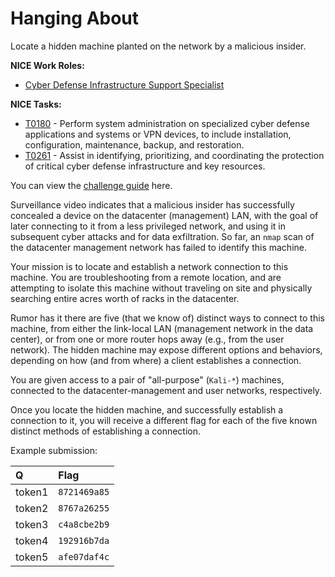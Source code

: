 # Hanging About

Locate a hidden machine planted on the network by a malicious insider.

**NICE Work Roles:**

- [Cyber Defense Infrastructure Support Specialist](https://niccs.cisa.gov/workforce-development/nice-framework)

**NICE Tasks:**

- [T0180](https://niccs.cisa.gov/workforce-development/nice-framework) - Perform system administration on specialized cyber defense applications and systems or VPN devices, to include installation, configuration, maintenance, backup, and restoration.
- [T0261](https://niccs.cisa.gov/workforce-development/nice-framework) - Assist in identifying, prioritizing, and coordinating the protection of critical cyber defense infrastructure and key resources.

You can view the [challenge guide](challenge-guide.pdf) here.

Surveillance video indicates that a malicious insider has successfully
concealed a device on the datacenter (management) LAN, with the goal of later
connecting to it from a less privileged network, and using it in subsequent
cyber attacks and for data exfiltration. So far, an `nmap` scan of the
datacenter management network has failed to identify this machine.

Your mission is to locate and establish a network connection to this machine.
You are troubleshooting from a remote location, and are attempting to isolate
this machine without traveling on site and physically searching entire acres
worth of racks in the datacenter.

Rumor has it there are five (that we know of) distinct ways to connect to
this machine, from either the link-local LAN (management network in the data
center), or from one or more router hops away (e.g., from the user network).
The hidden machine may expose different options and behaviors, depending on
how (and from where) a client establishes a connection.

You are given access to a pair of "all-purpose" (`Kali-*`) machines,
connected to the datacenter-management and user networks, respectively.

Once you locate the hidden machine, and successfully establish a connection
to it, you will receive a different flag for each of the five known distinct
methods of establishing a connection.

Example submission:

| Q      | Flag         |
|:-------|:-------------|
| token1 | `8721469a85` |
| token2 | `8767a26255` |
| token3 | `c4a8cbe2b9` |
| token4 | `192916b7da` |
| token5 | `afe07daf4c` |
